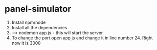 # panel-simulator
1) Install npm/node 
2) Install all the dependencies
3) --> nodemon app.js - this will start the server 
4) To change the port open app.js and change it in line number 24. Right now it is 3000
